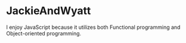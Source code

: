 # JackieAndWyatt

I enjoy JavaScript because it utilizes both Functional programming and Object-oriented programming.